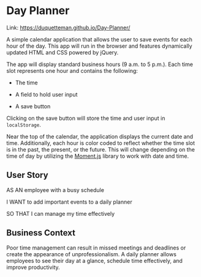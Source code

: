 # Day Planner

Link: https://duquetteman.github.io/Day-Planner/

A simple calendar application that allows the user to save events for each hour of the day. This app will run in the browser and features dynamically updated HTML and CSS powered by jQuery.

The app will display standard business hours (9 a.m. to 5 p.m.). Each time slot represents one hour and contains the following:

* The time

* A field to hold user input

* A save button

Clicking on the save button will store the time and user input in `localStorage`.

Near the top of the calendar, the application displays the current date and time. Additionally, each hour is color coded to reflect whether the time slot is in the past, the present, or the future. This will change depending on the time of day by utilizing the [Moment.js](https://momentjs.com/) library to work with date and time. 


## User Story

AS AN employee with a busy schedule

I WANT to add important events to a daily planner

SO THAT I can manage my time effectively 

## Business Context

Poor time management can result in missed meetings and deadlines or create the appearance of unprofessionalism. A daily planner allows employees to see their day at a glance, schedule time effectively, and improve productivity. 

